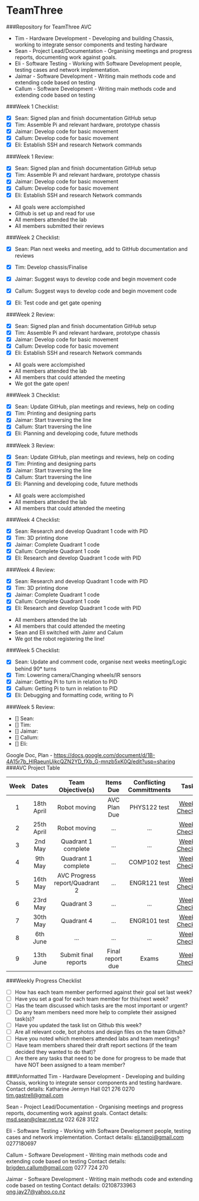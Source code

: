 # TeamThree
###Repository for TeamThree AVC 

- Tim - Hardware Development - Developing and building Chassis, working to integrate sensor components and testing hardware
- Sean - Project Lead/Documentation - Organising meetings and progress reports, documenting work against goals. 
- Eli - Software Testing - Working with Software Development people, testing cases and network implementation.
- Jaimar - Software Development - Writing main methods code and extending code based on testing
- Callum - Software Development - Writing main methods code and extending code based on testing

###Week 1 Checklist:
- [x] Sean: Signed plan and finish documentation GitHub setup 
- [x] Tim: Assemble Pi and relevant hardware, prototype chassis
- [x] Jaimar: Develop code for basic movement
- [x] Callum: Develop code for basic movement
- [x] Eli: Establish SSH and research Network commands

###Week 1 Review:
- [x] Sean: Signed plan and finish documentation GitHub setup 
- [x] Tim: Assemble Pi and relevant hardware, prototype chassis
- [x] Jaimar: Develop code for basic movement
- [x] Callum: Develop code for basic movement
- [x] Eli: Establish SSH and research Network commands
* All goals were acclompished
* Github is set up and read for use
* All members attended the lab
* All members submitted their reviews

###Week 2 Checklist:
- [x] Sean: Plan next weeks and meeting, add to GitHub documentation and reviews
- [x] Tim: Develop chassis/Finalise
- [x] Jaimar: Suggest ways to develop code and begin movement code
- [x] Callum: Suggest ways to develop code and begin movement code
- [x] Eli: Test code and get gate opening


###Week 2 Review:
- [x] Sean: Signed plan and finish documentation GitHub setup 
- [x] Tim: Assemble Pi and relevant hardware, prototype chassis
- [x] Jaimar: Develop code for basic movement
- [x] Callum: Develop code for basic movement
- [x] Eli: Establish SSH and research Network commands
* All goals were acclompished
* All members attended the lab
* All members that could attended the meeting
* We got the gate open!

###Week 3 Checklist:
- [x] Sean: Update GitHub, plan meetings and reviews, help on coding
- [x] Tim: Printing and designing parts
- [x] Jaimar: Start traversing the line
- [x] Callum: Start traversing the line
- [x] Eli: Planning and developing code, future methods

###Week 3 Review:
- [x] Sean: Update GitHub, plan meetings and reviews, help on coding
- [x] Tim: Printing and designing parts
- [x] Jaimar: Start traversing the line
- [x] Callum: Start traversing the line
- [x] Eli: Planning and developing code, future methods
* All goals were acclompished
* All members attended the lab
* All members that could attended the meeting

###Week 4 Checklist:
- [x] Sean: Research and develop Quadrant 1 code with PID
- [x] Tim: 3D printing done
- [x] Jaimar: Complete Quadrant 1 code
- [x] Callum: Complete Quadrant 1 code
- [x] Eli: Research and develop Quadrant 1 code with PID 

###Week 4 Review:
- [x] Sean: Research and develop Quadrant 1 code with PID
- [x] Tim: 3D printing done
- [x] Jaimar: Complete Quadrant 1 code
- [x] Callum: Complete Quadrant 1 code
- [x] Eli: Research and develop Quadrant 1 code with PID
* All members attended the lab
* All members that could attended the meeting
* Sean and Eli switched with Jaimr and Calum
* We got the robot registering the line!

###Week 5 Checklist:
- [x] Sean: Update and comment code, organise next weeks meeting/Logic behind 90* turns
- [x] Tim: Lowering camera/Changing wheels/IR sensors
- [x] Jaimar: Getting Pi to turn in relation to PID
- [x] Callum: Getting Pi to turn in relation to PID
- [x] Eli: Debugging and formatting code, writing to Pi

###Week 5 Review:
- [] Sean: 
- [] Tim:
- [] Jaimar: 
- [] Callum: 
- [] Eli:

Google Doc, Plan - https://docs.google.com/document/d/1B-4A15r7b_HlRaeunUikcQZN2YD_fXb_G-mnzb5xK0Q/edit?usp=sharing
###AVC Project Table

| Week  | Dates | Team Objective(s)  | Items Due | Conflicting Committments | Tasks |
| :------------: |:---------------:| :------: | :------: | :------: | :------: |
| 1 | 18th April |Robot moving | AVC Plan Due | PHYS122 test |[Week 1 Checklist](#week-1-checklist)| 
| 2 | 25th April |Robot moving | ... | ... |[Week 2 Checklist](#week-2-checklist)|
| 3 | 2nd May | Quadrant 1 complete |  ... |  ... |[Week 3 Checklist](#week-3-checklist)|
| 4 | 9th May | Quadrant 1 complete | ... | COMP102 test |[Week 4 Checklist](#week-4-checklist)|
| 5 | 16th May | AVC Progress report/Quadrant 2 | ... | ENGR121 test |[Week 5 Checklist](#week-5-checklist)|
| 6 | 23rd May | Quadrant 3 | ... | ... |[Week 6 Checklist](#week-6-checklist)|
| 7 | 30th May | Quadrant 4 | ... | ENGR101 test |[Week 7 Checklist](#week-7-checklist)|
| 8 | 6th June | ... | ... | ... |[Week 8 Checklist](#week-8-checklist)|
| 9 | 13th June | Submit final reports | Final report due | Exams |[Week 9 Checklist](#week-9-checklist)|

###Weekly Progress Checklist
- [ ] How has each team member performed against their goal set last week?
- [ ] Have you set a goal for each team member for this/next week?
- [ ] Has the team discussed which tasks are the most important or urgent?
- [ ] Do any team members need more help to complete their assigned task(s)?
- [ ] Have you updated the task list on Github this week?
- [ ] Are all relevant code, bot photos and design files on the team Github?
- [ ] Have you noted which members attended labs and team meetings?
- [ ] Have team members shared their draft report sections (if the team decided they wanted to do that)?
- [ ] Are there any tasks that need to be done for progress to be made that have NOT been assigned to a team member?

###Unformatted
Tim - Hardware Development - Developing and building Chassis, working to integrate sensor components and testing hardware.
Contact details: 
Katharine Jermyn Hall
021 276 0270
tim.gastrell@gmail.com 

Sean - Project Lead/Documentation - Organising meetings and progress reports, documenting work against goals. 
Contact details: 
msd.sean@clear.net.nz
022 628 3122

Eli - Software Testing - Working with Software Development people, testing cases and network implementation.
Contact details: 
eli.tanoi@gmail.com
0277180697

Callum - Software Development - Writing main methods code and extending code based on testing
Contact details: 
brigden.callum@gmail.com
0277 724 270

Jaimar - Software Development - Writing main methods code and extending code based on testing
Contact details: 
02108733963
ong.jay27@yahoo.co.nz
